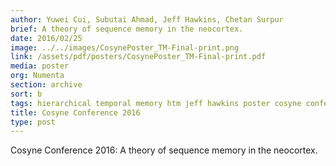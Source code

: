 ```yaml
---
author: Yuwei Cui, Subutai Ahmad, Jeff Hawkins, Chetan Surpur
brief: A theory of sequence memory in the neocortex.
date: 2016/02/25
image: ../../images/CosynePoster_TM-Final-print.png
link: /assets/pdf/posters/CosynePoster_TM-Final-print.pdf
media: poster
org: Numenta
section: archive
sort: b
tags: hierarchical temporal memory htm jeff hawkins poster cosyne conference pdf
title: Cosyne Conference 2016
type: post
---
```


Cosyne Conference 2016: A theory of sequence memory in the neocortex.
